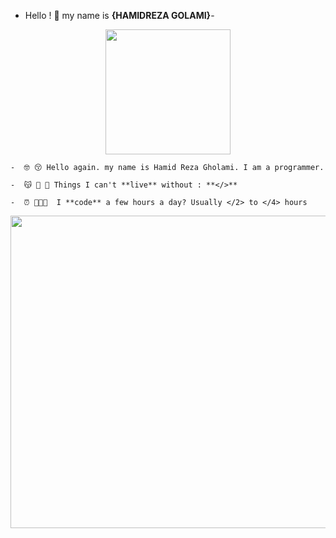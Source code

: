- Hello ! 👋 my name is **{HAMIDREZA GOLAMI}**-












<p align=center><img height="200" src="https://thecolor.blog/wp-content/uploads/2021/10/GIF.gif">
  
  


    -  🤓 😚 Hello again. my name is Hamid Reza Gholami. I am a programmer.
  
    -  😽 👻 💓 Things I can't **live** without : **</>**
  
    -  ⏰ 🧑🏼‍💻  I **code** a few hours a day? Usually </2> to </4> hours
<p align=center> <img width="700" height="500" src="https://camo.githubusercontent.com/c1dcb74cc1c1835b1d716f5051499a2814c683c806b15f04b0eba492863703e9/68747470733a2f2f63646e2e6472696262626c652e636f6d2f75736572732f3733303730332f73637265656e73686f74732f363538313234332f6176656e746f2e676966"> 
